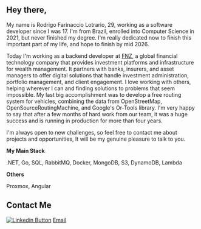 
## Hey there,

My name is Rodrigo Farinaccio Lotrario, 29, working as a software developer since I was 17. I'm from Brazil, enrolled into Computer Science in 2021, but never finished my degree. I'm really dedicated now to finish this important part of my life, and hope to finish by mid 2026.

Today I'm working as a backend developer at [FNZ](https://www.fnz.com/), a global financial technology company that provides investment platforms and infrastructure for wealth management. It partners with banks, insurers, and asset managers to offer digital solutions that handle investment administration, portfolio management, and client engagement.
I love working with others, helping wherever I can and finding solutions to problems that seem impossible. My last big accomplishment was to develop a free routing system for vehicles, combining the data from OpenStreetMap, OpenSourceRoutingMachine, and Google's Or-Tools library. I'm very happy to say that after a few months of hard work from our team, it was a huge success and is running in production for more than four years.

I'm always open to new challenges, so feel free to contact me about projects and opportunities, It will be my genuine pleasure to talk to you.

**My Main Stack**

.NET, Go, SQL, RabbitMQ, Docker, MongoDB, S3, DynamoDB, Lambda

 **Others**
 
Proxmox, Angular

## Contact Me

<a href="https://www.linkedin.com/in/rodrigo-lotr%C3%A1rio-208526183/" target="_blank"><img src="https://img.shields.io/badge/LinkedIn-0077B5?style=for-the-badge&logo=linkedin&logoColor=white" alt="Linkedin Button"/></a>
<a href="mailto:rodrigo.lotrario@gmail.com">Email</a>
